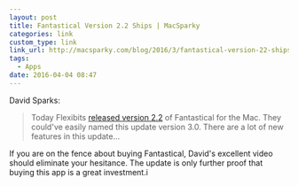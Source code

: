 ```yaml
---
layout: post
title: Fantastical Version 2.2 Ships | MacSparky
categories: link
custom_type: link
link_url: http://macsparky.com/blog/2016/3/fantastical-version-22-ships
tags:
  - Apps
date: 2016-04-04 08:47
---
```

David Sparks:

> Today Flexibits [released version 2.2](http://flexibits.com/blog/2016/03/fantastical-2-2-for-mac-aka-the-massively-big-massively-awesome-update/) of Fantastical for the Mac. They could've easily named this update version 3.0. There are a lot of new features in this update…

If you are on the fence about buying Fantastical, David's excellent video should eliminate your hesitance. The update is only further proof that buying this app is a great investment.i